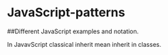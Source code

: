 # JavaScript-patterns
##Different JavaScript examples and notation.

In JavavScript classical inherit mean inherit in classes.
